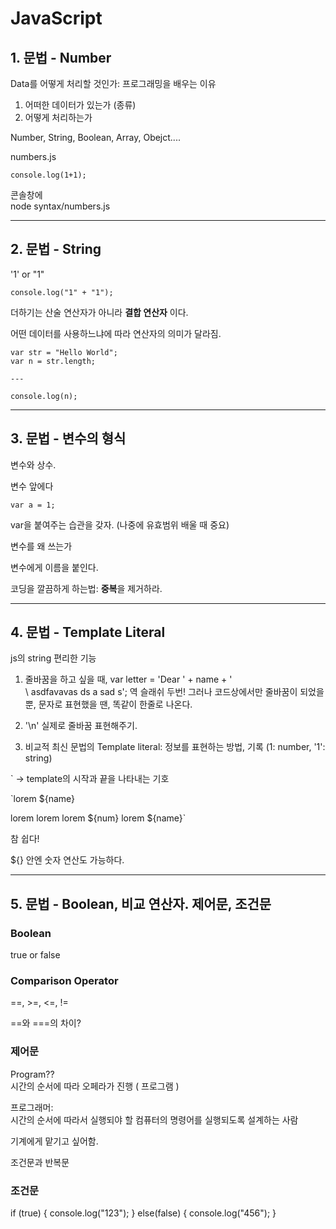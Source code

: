 # JavaScript

## 1. 문법 - Number

Data를 어떻게 처리할 것인가: 프로그래밍을 배우는 이유  

1. 어떠한 데이터가 있는가 (종류)
2. 어떻게 처리하는가  

Number, String, Boolean, Array, Obejct....

numbers.js

~~~
console.log(1+1);
~~~
콘솔창에  
node syntax/numbers.js

---

## 2. 문법 - String
'1' or "1"

~~~
console.log("1" + "1");
~~~

더하기는 산술 연산자가 아니라 **결합 연산자** 이다.

어떤 데이터를 사용하느냐에 따라 연산자의 의미가 달라짐.

~~~
var str = "Hello World";
var n = str.length;

---

console.log(n);
~~~


---

## 3. 문법 - 변수의 형식

변수와 상수.

변수 앞에다
~~~
var a = 1;
~~~
var을 붙여주는 습관을 갖자. (나중에 유효범위 배울 때 중요)  

변수를 왜 쓰는가  

변수에게 이름을 붙인다.

코딩을 깔끔하게 하는법: **중복**을 제거하라.  

---

## 4. 문법 - Template Literal
js의 string 편리한 기능

1. 줄바꿈을 하고 싶을 때,
var letter = 'Dear ' + name + '\
\ asdfavavas ds a sad s';
역 슬래쉬 두번!
그러나 코드상에서만 줄바꿈이 되었을 뿐, 문자로 표현했을 땐, 똑같이 한줄로 나온다.

2. '\n'
실제로 줄바꿈 표현해주기.  

3. 비교적 최신 문법의 Template
literal: 정보를 표현하는 방법, 기록 (1: number, '1': string)  

` -> template의 시작과 끝을 나타내는 기호  

`lorem ${name} 

lorem lorem lorem ${num} lorem ${name}`

참 쉽다!

${} 안엔 숫자 연산도 가능하다.

---

## 5. 문법 - Boolean, 비교 연산자. 제어문, 조건문

### Boolean
true or false

### Comparison Operator

==, >=, <=, !=

==와 ===의 차이?

### 제어문

Program??  
시간의 순서에 따라 오페라가 진행 ( 프로그램 )  

프로그래머:  
시간의 순서에 따라서 실행되야 할 컴퓨터의 명령어를 실행되도록 설계하는 사람  

기계에게 맡기고 싶어함.  

조건문과 반복문  

### 조건문

if (true) {
console.log("123");
} else(false) {
console.log("456");
}
